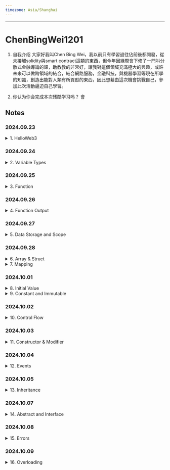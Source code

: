 ```yaml
---
timezone: Asia/Shanghai
---
```


---

# ChenBingWei1201

1. 自我介绍
  大家好我叫Chen Bing Wei，我以前只有學習過往佔前後都開發，從未接觸solidity與smart contract這類的東西，但今年因緣際會下修了一門叫分散式金融導論的課，助教教的非常好，讓我對這個領域充滿極大的興趣，或許未來可以做跨領域的結合，結合網路服務，金融科技，與機器學習等現在所學的知識，創造出能對人類有所貢獻的東西，因此想藉由這次機會挑戰自己，參加此次活動逼迫自己學習。

2. 你认为你会完成本次残酷学习吗？
  會

## Notes

<!-- Content_START -->

### 2024.09.23
<details>
<summary>1. HelloWeb3</summary>

#### WTF is Solidity?
- Solidity is a programming language used for creating smart contracts on the Ethereum Virtual Machine (EVM).
- Solidity has two characteristics:
  1. **Object-oriented**: After learning it, you can use it to make money by finding the right projects.
  2. **Advanced**: If you can write smart contract in Solidity, you are the first class citizen of Ethereum.

#### Development tool: Remix
Remix is an smart contract development IDE (Integrated Development Environment) recommended by Ethereum official.
- Advantages
  1. **Suitable for Beginners**: It allows for quick deployment and testing of smart contracts in the browser, without needing to install any programs on your local machine.
  2. **Gas Estimation Issue**: It will estimation the cost of gas on every functions and display behind them, which can remind developers that wheter functions should be optimized or not.
- Disadvantages
  1. **Limited to Browser**: Since Remix is a browser-based IDE, it can be less stable or responsive compared to desktop IDEs like VSCode, especially when working with larger projects or multiple open files.
  2. **Collaboration Limitations**: Remix doesn’t have built-in features for real-time collaboration or version control like Git, making it more difficult to work in teams.

Website: [remix.ethereum.org](https://remix.ethereum.org)

#### The first Solidity program

```solidity
// SPDX-License-Identifier: MIT
pragma solidity ^0.8.4;
contract HelloWeb3 {
    string public _string = "Hello Web3!";
}
```
1. The first line is a comment, which denotes the software license (license identifier) used by the program. We are using the MIT license. **If you do not indicate the license used, the program can compile successfully but will report an warning during compilation**. Solidity's comments are denoted with "//", followed by the content of the comment (which will not be run by the program). Details can be found in the [SPDX-License
documentation](https://spdx.org/licenses/).
2. The second line declares the **Solidity version** used by the source file, because the syntax of different versions is different. This line of code means that the source file will not allow compilation by compilers version **lower than v0.8.4 and not higher than v0.9.0** [0.8.4, 0.9.0).
  - There is slight difference among distinct
versions: 0.4.22 -> constructor, 0.8.0 -> safeMath
  - Include the pragma version in every file: Locking the version is preferable, except for libraries.
  - Pattern: pragma solidity x.y.z: e.g. **pragma solidity ^0.8.3 : [0.8.3, 0.9.0)** or **pragma solidity >=0.8.3 <0.8.7**
3. Lines 3 and 4 are the main body of the smart contract. Line 3 creates a contract with the name `HelloWeb3`. Line 4 is the content of the contract. Here, we created a string variable called _string and assign "Hello Web3!" as value to it.

#### Summary
In the first day, I learned what is `Solidity`, `Remix IDE`, and completed our first Solidity program - `HelloWeb3`.
</details>

### 2024.09.24
<details>
<summary>2. Variable Types</summary>

Solidity is statically-type language, which means **the type of each variable needs to be specified in code at compile time**.

1. **Value Type**： This include boolean, integer, etc. These variables directly pass values when assigned.
2. **Reference Type**：including arrays and structures. These variables take up more space, directly pass addresses (similar to pointers) when assigned, and can be modified with multiple variable names.
3. **Mapping Type**: hash tables in Solidity.

#### 1. Value Type

| Type  | Example | Byte  | Default Value |
| ------------- | ------------- | ------------- | ------------- |
| Boolean | `true` / `false` | 1 Byte | False |
| Usigned Integer | `uint128`, `uint256` | uint256 - 32 bytes | 0 |
| Integer | `int128`, `int256` | int256 - 32 bytes | 0 |
| address* / adress payable* | `address public _address = 0x5C69...5aA6` | 20 bytes | address(0) |
| Fixed-Sized bytes array | `bytes32 public _byte32 = "MiniSolidity";` `bytes1 public _byte = _byte32[0];` | bytes32 - 32 bytes | bytes32(0) |
| Enumeration | `enum ActionSet { Buy, Hold, Sell }` | uint 0,  1,  2 | - |

*address payable: Same as address, but with the additional members transfer and send to allow ETH transfers.

*There are two types of accounts: EOA & CA
- EOA(Externally Owned Account): For example, Wallet Address
- CA(Contract Account): For example, Simple Bank Contract

#### 2. Reference Type

| Type  | Example |
| ------------- | ------------- |
| Array | `uint256[], string, bytes (Dynamic Size Bytes Array)` |
| Struct | `struct Demo {uint256 x, uint256 y}` |

#### 3. Mapping Type

| Type  | Example |
| ------------- | ------------- |
| Mapping | `mapping(address=>uint256)`, `mapping(address addr=>uint)`, `mapping(address addr=>uint balance)` |
</details>

### 2024.09.25

<details>
<summary>3. Function</summary>

Here's the format of a function in Solidity:
```solidity
function <function name>(<parameter types>) <visibility> <mutibility> [returns (<return types>)];
```
1. `function`: To write a function, you need to start with the keyword `function`.
2. `<function name>`: The name of the function.
3. `(<parameter types>)`: The input parameter types and names.
4. `<visibility>`: Function visibility specifiers. There are 4 kinds of them and `public` is the default visibility if left empty:
  - `public`: Any account can call -> Be careful with access control issue
  - `external`: Only other contracts and account can call -> It can be bypassed with `this.f()`, where `f` is the function name.
  - `internal`: Can only be called inside contract and child contracts.
  - `private`: Can only be accessed within this contract, derived contracts cannot use it. Only inside the contract that defines the function.
  
  **Note 1**: `public` is the default visibility for functions.
  **Note 2**: **public**|**private**|**internal** can be also used on state variables. Public variables will automatically generate `getter` functions for querying values.
  **Note 3**: The default visibility for state variables is internal.

5. `<mutibility>`: Keywords that dictate a Solidity functions behavior. There are 3 kinds of them:
  - `view`:  Functions containing `view` keyword can read but cannot write on-chain state variables. 
  - `pure`: Functions containing `pure` keyword cannot read nor write state variables on-chain.
  - `payable`: enable this function to receive ethers
  - Without `pure` and `view`: Functions can both read and write state variables.
6. `[returns (<return types>)]`: Return variable types and names.

#### WTF is `pure` and `view` ?

Solidity added these two keywords, because of gas fee. The contract state variables are stored on block chain, and gas fee is very expensive. If you don't rewrite these variables, you don't need to pay gas. You don't need to pay gas for calling `pure` and `view` functions.

The following statements are considered modifying the state:
1. Writing to state variables.
2. Emitting events.
3. Creating other contracts.
4. Using selfdestruct.
5. Sending Ether via calls.
6. Calling any function not marked view or pure.
7. Using low-level calls.
8. Using inline assembly that contains certain opcodes.

#### Code
1. `pure` vs `view`

We define a state variable `number = 5`
```solidity
// SPDX-License-Identifier: MIT
  pragma solidity ^0.8.4;
  contract FunctionTypes{
      uint256 public number = 5;
```
Define an `add()` function, add 1 to `number` on every call.
```solidity
  // default
    function add() external{
        number = number + 1;
    }
```
If `add()` contains `pure` keyword, i.e. `function add() pure external`, it will result in an error. Because `pure` cannot read state variable in contract nor write. So what can `pure` do ? That is, you can **pass a parameter `_number` to function, let function `returns _number + 1`**.
```solidity
  // pure
    function addPure(uint256 _number) external pure returns(uint256 new_number){
        new_number = _number+1;
    }
```
If `add()` contains `view`, i.e. `function add() view external`, it will also result in error. Because `view` can read, but cannot write state variable. We can modify the function as follows:
```solidity
  // view
  function addView() external view returns(uint256 new_number) {
      new_number = number + 1; // can read the state variable outside the function block
  }
```

2. `internal` vs `external`
```solidity
  // internal
  function minus() internal {
      number = number - 1;
  }

  // external
  function minusCall() external {
      minus();
  }
```
Here we defined an `internal minus()` function, `number` will decrease 1 each time function is called. Since `internal` function can only be called within the contract itself. Therefore, we need to define an `external minusCall()` function to call `minus()` internally.

3. `payable`
```solidity
// payable: money (ETH) can be sent to the contract via this function
  function minusPayable() external payable returns(uint256 balance) {
      minus();
      balance = address(this).balance;
  }
``` 
We defined an `external payable minusPayable()` function, which calls `minus()` and return `ETH` balance of the current contract (`this` keyword can let us query current contract address). Since the function is `payable`, we can send 1 `ETH` to the contract when calling `minusPayable()`.
</details>

### 2024.09.26
<details>
<summary>4. Function Output</summary>

#### Return values (`return` and `returns`)
There are two keywords related to function output: `return` and `returns`:
  - `returns` is added after the function name to declare variable type and variable name;
  - `return` is used in the function body and returns desired variables.
```solidity
  // returning multiple variables
    function returnMultiple() public pure returns(uint256, bool, uint256[3] memory){
        return(1, true, [uint256(1),2,5]);
    }
```

#### Named returns
We can indicate the name of the return variables in `returns` so that solidity automatically initializes these variables, and automatically returns the values of these functions without adding the `return` keyword.
```solidity
    // named returns
    function returnNamed() public pure returns(uint256 _number, bool _bool, uint256[3] memory _array){
        _number = 2;
        _bool = false; 
        _array = [uint256(3),2,1];
    }
```
We only need to assign values to the variable `_number`, `_bool` and `_array` in the function body, and they will automatically return because the return variable type and variable name with `returns` `(uint256 _number, bool _bool, uint256[3] memory _array)` have been declared.

Of course, you can also return variables with return keyword in named returns:
```solidity
    // Named return, still support return
    function returnNamed2() public pure returns(uint256 _number, bool _bool, uint256[3] memory _array){
        return(1, true, [uint256(1),2,5]);
    }
```

#### Destructuring assignments 
Solidity internally allows tuple types, i.e. a list of objects of potentially different types whose number is a constant at compile-time. The tuples can be used to return multiple values at the same time.
- Variables declared with type and assigned from the returned tuple, not all elements have to be specified (but the number must match):
```solidity
        uint256 _number;
        bool _bool;
        uint256[3] memory _array;
        (_number, _bool, _array) = returnNamed();
```
- Assign part of return values: Components can be left out. In the following code, we only assign the return value `_bool2`, but not `_ number` and `_array`:
```solidity
        (, _bool2, ) = returnNamed();
```
</details>

### 2024.09.27
<details>
<summary>5. Data Storage and Scope</summary>

#### Reference types in Solidity
Reference types(notes on 2024.09.24) differ from value types in that they do not store values directly on their own. Instead, reference types store the address/pointer of the data’s location and do not directly share the data. You can modify the underlying data with different variable names. Reference types `array`, `struct` and `mapping`, which take up a lot of storage space. We need to deal with the location of the data storage when using them.

#### Data location
There are three types of data storage locations in solidity: `storage`, `memory` and `calldata`. Gas costs are different for different storage locations. 

The data of a `storage` variable is stored on-chain, similar to the hard disk of a computer, and consumes a lot of `gas`; while the data of `memory` and `calldata` variables are temporarily stored in memory, consumes less `gas`.

General usage:
1. `storage`: The state variables are `storage` by default, which are stored on-chain.
2. `memory`: The parameters and temporary variables in the function generally use `memory` label, which is stored in memory and not on-chain.
3. `calldata`: Similar to `memory`, stored in memory, not on-chain. The difference from `memory` is that `calldata `variables cannot be modified, and is generally used for function parameters. Example:
```solidity
    function fCalldata(uint[] calldata _x) public pure returns(uint[] calldata){
        // The parameter is the calldata array, which cannot be modified.
        // _x[0] = 0 // This modification will report an error.
        return(_x);
    }
```

#### Data location and assignment behaviour
Data locations are not only relevant for persistency of data, but also for the semantics of assignments:
1. When `storage` (a state variable of the contract) is assigned to the local storage (in a function), a **reference will be created**, and changing value of the new variable will **affect the original one**. Example:
```solidity
    uint[] x = [1,2,3]; // state variable: array x

    function fStorage() public{
        // Declare a storage variable xStorage, pointing to x. Modifying xStorage will also affect x
        uint[] storage xStorage = x;
        xStorage[0] = 100;
    }
```
2. Assigning `storage` to `memory` creates independent copies, and changes to one will **not affect the other; and vice versa**. Example:
```solidity
    uint[] x = [1,2,3]; // state variable: array x
    
    function fMemory() public view{
        // Declare a variable xMemory of Memory, copy x. Modifying xMemory will not affect x
        uint[] memory xMemory = x;
        xMemory[0] = 100;
    }
```
3. Assigning `memory` to `memory` will **create a reference**, and changing the new variable will **affect the original variable**.
4. Otherwise, assigning a variable to `storage` will **create independent copies**, and modifying one will **not affect the other**.

#### Variable scope
There are three types of variables in Solidity according to their scope: state variables, local variables, and global variables.

1. State variables
  
  State variables are variables whose data is stored on-chain and can be accessed by in-contract functions, but their `gas` consumption is high.

  State variables are declared inside the contract and outside the functions:
  ```solidity
  contract Variables {
    uint public x = 1;
    uint public y;
    string public z;
  ```
  We can change the value of the state variable in a function:
  ```solidity
      function foo() external{
        // You can change the value of the state variable in the function
        x = 5;
        y = 2;
        z = "0xAA";
    }
  ```
2. Local variable

  Local variables are variables that are only valid during function execution; they are invalid after function exit. The data of local variables are stored in memory, not on-chain, and their `gas` consumption is low. 
  ```solidity
      function bar() external pure returns(uint){
        uint xx = 1;
        uint yy = 3;
        uint zz = xx + yy;
        return(zz);
    }
  ```
3. Global variable

  Global variables are variables that work in the global scope and are **reserved keywords** for solidity. They can be used directly in functions without declaring them:
  ```solidity
      function global() external view returns(address, uint, bytes memory){
        address sender = msg.sender;
        uint blockNum = block.number;
        bytes memory data = msg.data;
        return(sender, blockNum, data);
    }
  ```
  In the above example, we use three global variables: **msg.sender**, **block.number** and **msg.data**, which represent the sender of the message (current call), current block height, and complete calldata. 

  Below are some commonly used global variables:
  - `blockhash(uint blockNumber)`: (`bytes32`) The hash of the given block - only applies to the 256 most recent block.
  - `block.coinbase`: (`address payable`) The address of the current block miner
  - `block.gaslimit`: (`uint`) The gaslimit of the current block
  - `block.number`: (`uint`) Current block number
  - `block.timestamp`: (`uint`) The timestamp of the current block, in seconds since the unix epoch
  - `gasleft()`: (`uint256`) Remaining gas
  - `msg.data`: (`bytes calldata`) Complete calldata
  - `msg.sender`: (`address payable`) Message sender (current caller)
  - `msg.sig`: (`bytes4`) first four bytes of the calldata (i.e. function identifier)
  - `msg.value`: (`bytes4`) number of wei sent with the message

#### Summary
In this chapter, I learned reference types, data storage locations and variable scopes in Solidity. There are three types of data storage locations: `storage`, `memory` and `calldata`. Gas costs are different for different storage locations. The variable scope include state variables, local variables and global variables.

</details>


### 2024.09.28
<details>
<summary>6. Array & Struct</summary>

#### (1) Array (ref: 2024.09.24)
An `array` is a variable type commonly used in Solidity to store a set of data (integers, bytes, addresses, etc.).

There are two types of arrays: fixed-sized and dynamically-sized arrays.：
- fixed-sized arrays: The length of the array is specified at the time of declaration. An `array` is declared in the format `T[k]`, where `T` is the element type and `k` is the length.
```solidity
    // fixed-length array
    uint[8] array1;
    byte[5] array2;
    address[100] array3;
```
- Dynamically-sized array（dynamic array）：Length of the array is not specified during declaration. It uses the format of `T[]`, where `T` is the element type. 
```solidity
    // variable-length array
    uint[] array4;
    byte[] array5;
    address[] array6;
    bytes array7;
```
**Notice**: `bytes` is special case, it is a dynamic array, but you don't need to add `[]` to it. You can use either `bytes` or `bytes1[]` to declare byte array, but not `byte[]`. `bytes` is recommended and consumes less gas than `bytes1[]`.

#### Rules for creating arrays
- For a `memory` dynamic array, it can be created with the `new` operator, but the length must be declared, and the length cannot be changed after the declaration. For example：
```solidity
    // memory dynamic array
    uint[] memory array8 = new uint[](5);
    bytes memory array9 = new bytes(9);
```
- Array literal are arrays in the form of one or more expressions, and are not immediately assigned to variables; such as `[uint(1),2,3]` (the type of the first element needs to be declared, otherwise the type with the smallest storage space is used by default).
- When creating a dynamic array, you need an element-by-element assignment.
```solidity
    uint[] memory x = new uint[](3);
    x[0] = 1;
    x[1] = 3;
    x[2] = 4;
```

#### Members of Array
- `length`: Arrays have a `length` member containing the number of elements, and the length of a `memory` array is fixed after creation.
- `push()`: Dynamic arrays have a `push()` member function that adds a `0` element at the end of the array.
- `push(x)`: Dynamic arrays have a `push(x)` member function, which can add an `x` element at the end of the array.
- `pop()`: Dynamic arrays have a `pop()` member that removes the last element of the array.

#### (2) Struct
You can define new types in the form of `struct` in Solidity. Elements of `struct` can be primitive types or reference types. And `struct` can be the element for `array` or `mapping`.
```solidity
    // struct
    struct Student{
        uint256 id;
        uint256 score; 
    }

    Student student; // Initially a student structure
```
There are 4 ways to assign values to `struct`:
```solidity
     // Method 1: Directly refer to the struct of the state variable
    function initStudent1() external{
        student.id = 1;
        student.score = 80;
    }
```
```solidity
    // Method 2: struct constructor
    function initStudent2() external {
        student = Student(3, 90);
    }
    
    // Method 3: key value
    function initStudent3() external {
        student = Student({id: 4, score: 60});
    }
```
```solidity
    // assign value to structure
    // Method 4: Create a storage struct reference in the function
    function initStudent4() external{
        Student storage _student = student; // assign a copy of student
        _student.id = 11;
        _student.score = 100;
    }
```

#### Summary
In this lecture, I learned the basic usage of `array` and `struct` in Solidity.

</details>

<details>
<summary>7. Mapping</summary>

#### Mapping (ref: 2024.09.24)
With `mapping` type, people can query the corresponding `Value` by using a `Key`. For example, a person's wallet address can be queried by their `id`.

The format of declaring the `mapping` is `mapping(_KeyType => _ValueType)`, where `_KeyType` and `_ValueType` are the variable types of `Key` and `Value` respectively. For example:
```solidity
    mapping(uint => address) public idToAddress; // id maps to address
    mapping(address => address) public swapPair; // mapping of token pairs, from address to address
```

#### Rules of `mapping`
- **Rule 1**: The `_KeyType` should be selected among default types in solidity such as `uint`, `address`, etc. **No custom `struct` can be used**. However, `_ValueType` can be any custom types. The following example will throw an **error**, because `_KeyType` uses a custom struct:
```solidity
      // define a struct
      struct Student {
          uint256 id;
          uint256 score;
      }
      mapping(Student => uint) public testVar;
```
- **Rule 2**: The storage location of the mapping must be `storage`: it can serve as the state variable or the `storage` variable inside function. But it can't be used in arguments or return results of `public` function.
- **Rule 3**: If the mapping is declared as `public` then Solidity will automatically create a `getter` function for you to query for the `Value` by the `Key`.
- **Rule 4**： The syntax of adding a key-value pair to a mapping is `_Var[_Key] = _Value`, where `_Var` is the name of the mapping variable, and `_Key` and `_Value` correspond to the new key-value pair. For example:
```solidity
    function writeMap(uint _Key, address _Value) public {
        idToAddress[_Key] = _Value;
    }
```
#### Principle of `mapping`
- Principle 1: The mapping does not store any `key` information or length information.
- Principle 2: Mapping use `keccak256(key)` as offset to access value.
- Principle 3: Since Ethereum defines all unused space as `0`, all `key` that are not assigned a value will have an initial value of `0`.

#### Summary
In this section，I learned the `mapping` type in Solidity. So far, we've learned all kinds of common variables.

</details>

### 2024.10.01
<details>
<summary>8. Initial Value</summary>

#### Initial values of variables
In Solidity, variables declared but not assigned have their initial/default values.

##### Initial values of value types
- `boolean`: `false`
- `string`: `""`
- `int`: `0`
- `uint`: `0`
- `enum`: first element in enumeration
- `address`: `0x0000000000000000000000000000000000000000` (or `address(0)`)
- `function`
  - `internal`: blank function
  - `external`: blank function
You can use `getter` function of `public` variables to confirm the above initial values:
```solidity
    bool public _bool; // false
    string public _string; // ""
    int public _int; // 0
    uint public _uint; // 0
    address public _address; // 0x0000000000000000000000000000000000000000

    enum ActionSet {Buy, Hold, Sell}
    ActionSet public _enum; // first element 0

    function fi() internal{} // internal blank function
    function fe() external{} // external blank function
```
##### Initial values of reference types
- `mapping`: a `mapping` which all members set to their default values
- `struct`: a `struct` which all members set to their default values
- `array`
  - dynamic array: `[]`
  - static array（fixed-length): a static array where all members set to their default values.

You can use `getter` function of `public` variables to confirm initial values:
```solidity
    // reference types
    uint[8] public _staticArray; // a static array which all members set to their default values[0,0,0,0,0,0,0,0]
    uint[] public _dynamicArray; // `[]`
    mapping(uint => address) public _mapping; // a mapping which all members set to their default values
    // a struct which all members set to their default values 0, 0
    struct Student{
        uint256 id;
        uint256 score; 
    }
    Student public student;
```

##### `delete` operator
`delete a` will change the value of variable `a` to its initial value.
```solidity
    // delete operator
    bool public _bool2 = true; 
    function d() external {
        delete _bool2; // delete will make _bool2 change to default(false)
    }
```

#### Summary
In this section, I learned the initial values of variables in Solidity. When a variable is declared but not assigned, its value defaults to the initial value, which is equivalent as 0 represented in its type. The delete operator can reset the value of the variable to the initial value.

</details>

<details>
<summary>9. Constant and Immutable</summary>

If a state variable is declared with `constant` or `immutable`, its value cannot be modified after contract compilation.

Value-typed variables can be declared as constant and immutable; string and bytes can be declared as constant, but not immutable.
#### constant and immutable

##### constant
`constant` variable must be initialized during declaration and cannot be changed afterwards. Any modification attempt will result in error at compilation. 
```solidity
    // The constant variable must be initialized when declared and cannot be changed after that
    uint256 constant CONSTANT_NUM = 10;
    string constant CONSTANT_STRING = "0xAA";
    bytes constant CONSTANT_BYTES = "WTF";
    address constant CONSTANT_ADDRESS = 0x0000000000000000000000000000000000000000;
```
##### immutable
The `immutable` variable can be initialized during declaration or in the constructor, which is more flexible.
```solidity
    // The immutable variable can be initialized in the constructor and cannot be changed later
    uint256 public immutable IMMUTABLE_NUM = 9999999999;
    address public immutable IMMUTABLE_ADDRESS;
    uint256 public immutable IMMUTABLE_BLOCK;
    uint256 public immutable IMMUTABLE_TEST;
```
You can initialize the `immutable` variable using a global variable such as `address(this)`, `block.number`, or a custom function. In the following example, we use the `test()` function to initialize the `IMMUTABLE_TEST` variable to a value of `9`:
```solidity
    // The immutable variables are initialized with constructor, so that could use
    constructor(){
        IMMUTABLE_ADDRESS = address(this);
        IMMUTABLE_BLOCK = block.number;
        IMMUTABLE_TEST = test();
    }

    function test() public pure returns(uint256){
        uint256 what = 9;
        return(what);
    }
```
#### Summary
In this section, I learned two keywords to restrict modifications to their state in Solidity: `constant` and `immutable`. They keep the variables that should not be changed unchanged. It will help to save gas while improving the contract's security.

#### Test
2. In the following variable definition statement, the one that will report an error is:
  (a) `string constant x5 = "hello world";`

  (b) `address constant x6 = address(0);`

  (c) `string immutable x7 = "hello world";`

  (d) `address immutable x8 = address(0);`

<details>
<summary>answer</summary>

(d) The `immutable` keyword can only be applied to state variables that are assigned once during contract construction. This means you cannot initialize an `immutable` variable with a value at the time of declaration like you're doing here.

Instead, you should assign the value of an immutable variable inside the constructor. Here’s an example of how you can do it correctly:
```solidity
pragma solidity ^0.8.0;

contract Example {
    string public immutable x7;

    constructor() {
        x7 = "hello world";
    }
}
```
But why (b) is correct?
Because `immutable` variables in Solidity can be assigned either inside the `constructor` or at the time of declaration, but only when they are assigned a constant or known value (like `address(0)`).

Since address(0) is a constant value, this is allowed. Immutable variables just need to be set at some point during the contract's construction process, whether it's in the constructor or during declaration.
```solidity
pragma solidity ^0.8.0;

contract Example {
    address public immutable x8 = address(0);
}
```
This works because `address(0)` is a known constant value, and you're assigning it at the time of declaration.

</details>

</details>

### 2024.10.02
<details>
<summary>10. Control Flow</summary>

#### Control Flow
Solidity's control flow is similar to other languages, mainly including the following components:

1. `if`-`else`
```solidity
function ifElseTest(uint256 _number) public pure returns(bool){
    if(_number == 0){
    return(true);
    }else{
    return(false);
    }
}
```
2. `for` loop
```solidity
function forLoopTest() public pure returns(uint256){
    uint sum = 0;
    for(uint i = 0; i < 10; i++){
    sum += i;
    }
    return(sum);
}
```
3. `while` loop
```solidity
function whileTest() public pure returns(uint256){
    uint sum = 0;
    uint i = 0;
    while(i < 10){
    sum += i;
    i++;
    }
    return(sum);
}
```
4. `do-while` loop
```solidity
function doWhileTest() public pure returns(uint256){
    uint sum = 0;
    uint i = 0;
    do{
    sum += i;
    i++;
    }while(i < 10);
    return(sum);
}
```
5. Conditional (`ternary`) operator

The `ternary` operator is the only operator in Solidity that accepts three operands：a condition followed by a question mark (`?`), then an expression `x` to execute if the condition is true followed by a colon (`:`), and finally the expression `y` to execute if the condition is false: `condition ? x : y`.

This operator is frequently used as an alternative to an `if`-`else` statement.

// ternary/conditional operator
function ternaryTest(uint256 x, uint256 y) public pure returns(uint256){
    // return the max of x and y
    return x >= y ? x: y; 
}

In addition, there are `continue` (immediately enter the next loop) and `break` (break out of the current loop) keywords that can be used.

#### Solidity Implementation of Insertion Sort

##### Insertion Sort

The sorting algorithm solves the problem of arranging an unordered set of numbers from small to large, for example, sorting `[2, 5, 3, 1]` to `[1, 2, 3, 5]`. Insertion Sort (InsertionSort) is the simplest and first sorting algorithm that most developers learn in their computer science class. The logic of InsertionSort:
1. from the beginning of the array x to the end, compare the element x[i] with the element in front of it x[i-1]; if x[i] is smaller, switch their positions, compare it with x[i-2], and continue this process. 

##### Solidity Implementation (with Bug)
Python version of Insertion Sort takes up 9 lines. Let's rewrite it into Solidity by replacing `functions`, `variables`, and `loops` with solidity syntax accordingly. It only takes up 9 lines of code:
```solidity
    // Insertion Sort (Wrong version）
    function insertionSortWrong(uint[] memory a) public pure returns(uint[] memory) {
        for (uint i = 1;i < a.length;i++){
            uint temp = a[i];
            uint j=i-1;
            while( (j >= 0) && (temp < a[j])){
                a[j+1] = a[j];
                j--;
            }
            a[j+1] = temp;
        }
        return(a);
    }
```
But when we compile the modified version and try to sort `[2, 5, 3, 1]`. BOOM! There are bugs! After 3-hour debugging, I still could not find where the bug was. I googled "Solidity insertion sort", and found that all the insertion algorithms written with Solidity are all wrong, such as: [Sorting in Solidity without Comparison](https://medium.com/coinmonks/sorting-in-solidity-without-comparison-4eb47e04ff0d)

##### Solidity Implementation (Correct)

The most commonly used variable type in Solidity is `uint`, which represent a non-negative integer. If it takes a negative value, we will encounter an `underflow` error. In the above code, the variable `j` will get `-1`, causing the bug.

So, we need to add `1` to `j` so it can never take a negative value. The correct insertion sort solidity code:
```solidity
    // Insertion Sort（Correct Version）
    function insertionSort(uint[] memory a) public pure returns(uint[] memory) {
        // note that uint can not take negative value
        for (uint i = 1;i < a.length;i++){
            uint temp = a[i];
            uint j=i;
            while( (j >= 1) && (temp < a[j-1])){
                a[j] = a[j-1];
                j--;
            }
            a[j] = temp;
        }
        return(a);
    }
```

#### Summary

In this lecture, I learned control flow in Solidity and wrote a simple but bug-prone sorting algorithm. Solidity looks simple but have many traps. Every month, projects get hacked and lose millions of dollars because of small bugs in the smart contract. To write a safe contract, we need to master the basics of the Solidity and keep practicing.

</details>

### 2024.10.03
<details>
<summary>11. Constructor & Modifier</summary>

#### Constructor
`constructor` is a special function, which will automatically run once during contract deployment. Each contract can have one `constructor`. It can be used to initialize parameters of a contract, such as an `owner` address:
```solidity
   address owner; // define owner variable

   // constructor
   constructor() {
      owner = msg.sender; //  set owner to the deployer address
   }
```
Note: The syntax of `constructor` in solidity is not consistent for different versions: Before `solidity 0.4.22`, constructors did not use the `constructor` keyword. Instead, the constructor had the same name as the contract name. This old syntax is prone to mistakes: the developer may mistakenly name the contract as `Parents`, while the constructor as `parents`. So in `0.4.22` and later version, the new `constructor` keyword is used. Example of constructor prior to `solidity 0.4.22`:
```solidity
pragma solidity = 0.4.21;
contract Parents {
    // The function with the same name as the contract name(Parents) is constructor
    function Parents () public {
    }
}
```

#### Modifier
`modifier` is similar to `decorator` in object-oriented programming, which is used to declare dedicated properties of functions and reduce code redundancy. `modifier` is Iron Man Armor for functions: the function with `modifier` will have some magic properties. The popular use case of `modifier` is restrict the access of functions.

Let's define a `modifier` called onlyOwner, functions with it can only be called by `owner`:
```solidity
   // define modifier
   modifier onlyOwner {
      require(msg.sender == owner); // check whether caller is address of owner
      _; // execute the function body
   }
```
Next, let us define a `changeOwner` function, which can change the `owner` of the contract. However, due to the `onlyOwner` modifier, only original `owner` is able to call it. This is the most common way of access control in smart contracts.
```solidity
   function changeOwner(address _newOwner) external onlyOwner{
      owner = _newOwner; // only owner address can run this function and change owner
   }
```

#### Summary
In this lecture, I learned `constructor` and `modifier` in Solidity, and wrote an `Ownable` contract that controls access of the contract.

</details>

### 2024.10.04
<details>
<summary>12. Events</summary>

#### Events
The `event` in solidity are the transaction logs stored on the `EVM` (Ethereum Virtual Machine). They can be emitted during function calls and are accessible with the contract address. Events have two characteristics：
- Responsive: Applications (e.g. `ether.js`) can subscribe and listen to these events through `RPC` interface and respond at frontend.
- Economical: It is cheap to store data in events, costing about 2,000 `gas` each. In comparison, store a new variable on-chain takes at least 20,000 `gas`.

##### Declare events
The events are declared with the `event` keyword, followed by event name, then the type and name of each parameter to be recorded. Let's take the `Transfer` event from the `ERC20` token contract as an example：
```solidity
event Transfer(address indexed from, address indexed to, uint256 value);
```
`Transfer` event records three parameters: `from`，`to`, and `value`，which correspond to the address where the tokens are sent, the receiving address, and the number of tokens being transferred. Parameter `from` and `to` are marked with `indexed` keywords, which will be stored at a special data structure known as `topics` and easily queried by programs.

##### Emit events
We can `emit` events in functions. In the following example, each time the `_transfer()` function is called, `Transfer` events will be emitted and corresponding parameters will be recorded.
```solidity
    // define _transfer function，execute transfer logic
    function _transfer(
        address from,
        address to,
        uint256 amount
    ) external {

        _balances[from] = 10000000; // give some initial tokens to transfer address

        _balances[from] -=  amount; // "from" address minus the number of transfer
        _balances[to] += amount; // "to" address adds the number of transfer

        // emit event
        emit Transfer(from, to, amount);
    }
```

#### EVM Log
EVM uses `Log` to store Solidity events. Each log contains two parts: `topics` and `data`.

##### `Topics`
`Topics` is used to describe events. Each event contains a maximum of 4 `topics`. Typically, the first `topic` is the event hash: the hash of the event signature. The event hash of `Transfer` event is calculated as follows:
```solidity
keccak256("Transfer(addrses,address,uint256)")

// 0xddf252ad1be2c89b69c2b068fc378daa952ba7f163c4a11628f55a4df523b3ef
```
Besides event hash, `topics` can include 3 `indexed` parameters, such as the `from` and `to` parameters in `Transfer` event. The anonymous event is special: it does not have a event name and can have 4 indexed parameters at maximum.

`indexed` parameters can be understood as the indexed "key" for events, which can be easily queried by programs. The size of each `indexed` parameter is 32 bytes. For the parameter is larger than 32 bytes, such as `array` and `string`, the hash of the underlying data is stored.

##### `Data`
Non-indexed parameters will be stored in the `data` section of the log. They can be interpreted as "value" of the event and can't be retrieved directly. But they can store data with larger size. Therefore, `data` section can be used to store complex data structures, such as `array` and `string`. Moreovrer, `data` consumes less gas compared to `topic`.

#### Summary
In this lecture, I learned how to use and query events in solidity. Many on-chain analysis tools are based on solidity events, such as `Dune Analytics`.

</details>


### 2024.10.05
<details>
<summary>13. Inheritance</summary>

#### Inheritance

Inheritance is one of the core concepts in object-oriented programming, which can significantly reduce code redundancy. It is a mechanism where you can to derive a class from another class for a hierarchy of classes that share a set of attributes and methods. In solidity, smart contracts can be viewed objects, which supports inheritance.

##### Rules

There are two important keywards for inheritance in Solidity:

- `virtual`: If the functions in the **parent** contract are expected to be overridden in its child contracts, they should be declared as `virtual`.
- `override`： If the functions in the **child** contract override the functions in its parent contract, they should be declared as `override`.

**Note 1**: If a function both overrides and is expected to be overridden, it should be labeled as `virtual override`.

**Note 2**: If a public state variable is labeled as `override`, its `getter` function will be overridden. For example:
```solidity
mapping(address => uint256) public override balanceOf;
```

##### Simple inheritance
Let's start by writing a simple `Grandfather` contract, which contains 1 `Log` event and 3 functions: `hip()`, `pop()`, `grandfather()`, which outputs a string `"Grandfather"`.
```solidity
contract Grandfather {
    event Log(string msg);

    // Apply inheritance to the following 3 functions: hip(), pop(), man()，then log "Grandfather".
    function hip() public virtual{
        emit Log("Grandfather");
    }

    function pop() public virtual{
        emit Log("Grandfather");
    }

    function Grandfather() public virtual {
        emit Log("Grandfather");
    }
}
```
Let's define another contract called `Father`, which inherits the `Grandfather` contract. The syntax for inheritance is `contract Father is Grandfather`, which is very intuitive. In the `Father` contract, we rewrote the functions `hip()` and `pop()` with the `override` keyword, changing their output to `"Father"`. We also added a new function called `father`, which output a string `"Father"`.
```solidity
contract Father is Grandfather{
    // Apply inheritance to the following 2 functions: hip() and pop()，then change the log value to "Father".
    function hip() public virtual override{
        emit Log("Father");
    }

    function pop() public virtual override{
        emit Log("Father");
    }

    function father() public virtual{
        emit Log("Father");
    }
}
```
After deploying the contract, we can see that `Father` contract contains 4 functions. The outputs of `hip()` and `pop()` are successfully rewritten with output `"Father"`, while the output of the inherited `grandfather()` function is still `"Gatherfather"`.

##### Multiple inheritance

A solidity contract can inherit multiple contracts. The rules are:
1. For multiple inheritance, parent contracts should be ordered by seniority, from the highest to the lowest. For example: `contract Son is Gatherfather, Father`. A error will be thrown if the order is not correct.
2. If a function exists in multiple parent contracts, it must be overridden in the child contract, otherwise an error will occur.
3. When a function exists in multiple parent contracts, you need to put all parent contract names after the override keyword. For example: `override(Grandfather, Father)`.

Example：
```solidity
contract Son is Grandfather, Father{
    // Apply inheritance to the following 2 functions: hip() and pop()，then change the log value to "Son".
    function hip() public virtual override(Grandfather, Father){
        emit Log("Son");
    }

    function pop() public virtual override(Grandfather, Father) {
        emit Log("Son");
    }
```
After deploying the contract, we can see that we successfully rewrote the `hip()` and `pop()` functions in `Son` contract, changing the output to `"Son"`. While the `grandfather()` and `father()` functions inherited from its parent contracts remain unchanged.

##### Inheritance of modifiers
Likewise, modifiers in Solidity can be inherited as well. Rules for modifier inheritance are similar as the function inheritance, using the `virtual` and `override` keywords.
```solidity
contract Base1 {
    modifier exactDividedBy2And3(uint _a) virtual {
        require(_a % 2 == 0 && _a % 3 == 0);
        _;
    }
}

contract Identifier is Base1 {
    // Calculate _dividend/2 and _dividend/3, but the _dividend must be a multiple of 2 and 3
    function getExactDividedBy2And3(uint _dividend) public exactDividedBy2And3(_dividend) pure returns(uint, uint) {
        return getExactDividedBy2And3WithoutModifier(_dividend);
    }

    // Calculate _dividend/2 and _dividend/3
    function getExactDividedBy2And3WithoutModifier(uint _dividend) public pure returns(uint, uint){
        uint div2 = _dividend / 2;
        uint div3 = _dividend / 3;
        return (div2, div3);
    }
}
```
`Identifier` contract can directly use the `exactDividedBy2And3` modifier, because it inherits `Base1` contract. We can also rewrite the modifier in the contract:
```solidity
    modifier exactDividedBy2And3(uint _a) override {
        _;
        require(_a % 2 == 0 && _a % 3 == 0);
    }
```

##### Inheritance of constructors
Constructors can also be inherited. Let first consider a parent contract `A` with a state variable `a`, which is initialized in its constructor:
```solidity
// Applying inheritance to the constructor functions
abstract contract A {
    uint public a;

    constructor(uint _a) {
        a = _a;
    }
}
```
There are two ways for a child contract to inherit the constructor from its parent `A`:
1. Declare the parameters of the parent constructor at inheritance:
```solidity
    contract B is A(1){}
```
2. Declare the parameter of the parent constructor in the constructor of the child contract:
```solidity
contract C is A {
    constructor(uint _c) A(_c * _c) {}
}
```

##### Calling the functions from the parent contracts

There are two ways for a child contract to call the functions of the parent contract:
1. Direct calling： The child contract can directly call the parent's function with `parentContractName.functionName()`. For example:
```solidity
        function callParent() public {
            Grandfather.pop();
        }
```
2. `super` keyword： The child contract can use the `super.functionName()` to call the function in the **neareast** parent contract in the inheritance hierarchy. Solidity inheritance are declared in a right-to-left order: for `contract Son is Grandfather, Father`, `Father` contract is closer than the `Grandfather` contract. Thus, `super.pop()` in the `Son` contract will call `Father.pop()` but not `Grandfather.pop()`.
```solidity
    function callParentSuper() public{
        // call the function one level higher up in the inheritance hierarchy
        super.pop();
    }
```

##### Diamond inheritance

In Object-Oriented Programming, the diamond inheritance refers the scenario that **a derived class has two or more base classes**.

When using the `super` keyword on a diamond inheritance chain, it should be noted that it will call **the relevant function of each contract in the inheritance chain, not just the nearest parent contract**.

First, we write a base contract called `God`. Then we write two contracts `Adam` and `Eve` inheriting from `God` contract. Lastly, we write another contract `people` inheriting from `Adam` and `Eve`. Each contract has two functions, `foo()` and `bar()`:
```solidity
// SPDX-License-Identifier: MIT
pragma solidity ^0.8.13;

/* Inheritance tree visualized：
  God
 /  \
Adam Eve
 \  /
people
*/
contract God {
    event Log(string message);
    function foo() public virtual {
        emit Log("God.foo called");
    }
    function bar() public virtual {
        emit Log("God.bar called");
    }
}
contract Adam is God {
    function foo() public virtual override {
        emit Log("Adam.foo called");
        Adam.foo();
    }
    function bar() public virtual override {
        emit Log("Adam.bar called");
        super.bar();
    }
}
contract Eve is God {
    function foo() public virtual override {
        emit Log("Eve.foo called");
        Eve.foo();
    }
    function bar() public virtual override {
        emit Log("Eve.bar called");
        super.bar();
    }
}
contract people is Adam, Eve {
    function foo() public override(Adam, Eve) {
        super.foo();
    }
    function bar() public override(Adam, Eve) {
        super.bar();
    }
}
```
In this example, calling the `super.bar()` function in the people contract will call the `Eve`, `Adam`, and `God `contract's `bar()` function, which is different from ordinary multiple inheritance.

Although `Eve` and `Adam` are both child contracts of the `God` parent contract, the `God` contract will only be called once in the whole process. This is because Solidity borrows the paradigm from Python, forcing a DAG (directed acyclic graph) composed of base classes to guarantee a specific order based on C3 Linearization. For more information on inheritance and linearization, read the official [Solidity docs here](https://docs.soliditylang.org/en/v0.8.17/contracts.html#multiple-inheritance-and-linearization).

#### Summary
In this tutorial, I learned the basic uses of inheritance in Solidity, including simple inheritance, multiple inheritance, inheritance of modifiers and constructors, and calling functions from parent contracts.

</details>

### 2024.10.07
<details>
<summary>14. Abstract and Interface</summary>

#### Abstract contract
If a contract contains at least one unimplemented function (no contents in the function body `{}`), it must be labeled as `abstract`; Otherwise it will not compile. Moreover, the unimplemented function needs to be labeled as `virtual`. Take our previous Insertion Sort Contract as an example, if we haven't figured out how to implement the insertion sort function, we can mark the contract as `abstract`, and let others overwrite it in the future.
```solidity
abstract contract InsertionSort{
    function insertionSort(uint[] memory a) public pure virtual returns(uint[] memory);
}
```

#### Interface

The `interface` contract is similar to the `abstract` contract, but it requires no functions are implemented. Rules of the interface:
1. Cannot contain state variables.
2. Cannot contain constructors.
3. Cannot inherit non-interface contracts.
4. All functions must be external and cannot have contents in the function body.
5. The contract that inherits the interface contract must implement all the functions defined in it.

Although the interface does not implement any functionality, it is the skeleton of smart contracts. Interface defines what the contract does and how to interact with them: if a smart contract implements an interface (like `ERC20` or `ERC721`), other Dapps and smart contracts will know how to interact with it. Because it provides two important pieces of information:
1. The `bytes4` selector for each function in the contract, and the function signatures `function name (parameter type)`.
2. Interface id (see [EIP165](https://eips.ethereum.org/EIPS/eip-165) for more information)

In addition, the interface is equivalent to the contract `ABI` (Application Binary Interface), and they can be converted to each other: compiling the interface contract will give you the contract `ABI`, and [abi-to-sol tool](https://gnidan.github.io/abi-to-sol/) will convert the `ABI` back to the interface contract.

We take `IERC721` contract, the interface for the `ERC721` token standard, as an example. It consists of 3 events and 9 functions, which all `ERC721` contracts need to implement. In interface, each function ends with `;` instead of the function body `{ }`. Moreover, every function in interface contract is by default `virtual`, so you do not need to label function as `virtual` explicitly.
```solidity
interface IERC721 is IERC165 {
    event Transfer(address indexed from, address indexed to, uint256 indexed tokenId);
    event Approval(address indexed owner, address indexed approved, uint256 indexed tokenId);
    event ApprovalForAll(address indexed owner, address indexed operator, bool approved);
    
    function balanceOf(address owner) external view returns (uint256 balance);

    function ownerOf(uint256 tokenId) external view returns (address owner);

    function safeTransferFrom(address from, address to, uint256 tokenId) external;

    function transferFrom(address from, address to, uint256 tokenId) external;

    function approve(address to, uint256 tokenId) external;

    function getApproved(uint256 tokenId) external view returns (address operator);

    function setApprovalForAll(address operator, bool _approved) external;

    function isApprovedForAll(address owner, address operator) external view returns (bool);

    function safeTransferFrom( address from, address to, uint256 tokenId, bytes calldata data) external;
}
```

##### IERC721 Event
`IERC721` contains 3 events.
- `Transfer` event: emitted during transfer, records the sending address `from`, the receiving address `to`, and `tokenId`.
- `Approval` event: emitted during approval, records the token owner address `owner`, the approved address `approved`, and `tokenId`.
- `ApprovalForAll` event: emitted during batch approval, records the `owner` address owner of batch approval, the approved address `operator`, and whether the approve is enabled or disabled `approved` .

##### IERC721 Function
`IERC721` contains 3 events.
- `balanceOf`: Count all NFTs held by an owner.
- `ownerOf`: Find the owner of an NFT (`tokenId`).
- `transferFrom`: Transfer ownership of an NFT with `tokenId` from `from` to `to`.
- `safeTransferFrom`: Transfer ownership of an NFT with `tokenId` from `from` to `to`. Extra check: if the receiver is a contract address, it will be required to implement the `ERC721Receiver` interface.
- `approve`: Enable or disable another address to manage your NFT.
- `getApproved`: Get the approved address for a single NFT.
- `setApprovalForAll`: Enable or disable approval for a third party to manage all your NFTs in this contract.
- `isApprovedForAll`: Query if an address is an authorized operator for another address.
- `safeTransferFrom`: Overloaded function for safe transfer, containing data in its parameters.

##### When to use an interface?
If we know that a contract implements the `IERC721` interface, we can interact with it without knowing its detailed implementation.

The Bored Ape Yacht Club `BAYC` is an `ERC721` NFT, which implements all functions in the `IERC721` interface. We can interact with the `BAYC` contract with the `IERC721` interface and its contract address, without knowing its source code. For example, we can use `balanceOf()` to query the `BAYC` balance of an address, or use `safeTransferFrom()` to transfer a BAYC NFT.
```solidity
contract interactBAYC {
    // Use BAYC address to create interface contract variables (ETH Mainnet)
    IERC721 BAYC = IERC721(0xBC4CA0EdA7647A8aB7C2061c2E118A18a936f13D);

    // Call BAYC's balanceOf() to query the open interest through the interface
    function balanceOfBAYC(address owner) external view returns (uint256 balance){
        return BAYC.balanceOf(owner);
    }

    // Safe transfer by calling BAYC's safeTransferFrom() through the interface
    function safeTransferFromBAYC(address from, address to, uint256 tokenId) external{
        BAYC.safeTransferFrom(from, to, tokenId);
    }
}
```

#### Summary
In this chapter, I learned the `abstract` and `interface` contracts in Solidity, which are used to write contract templates and reduce code redundancy. We also learned the interface of `ERC721` token standard and how to interact with the `BAYC` contract using interface.

#### Question
2. Can contracts marked as abstract be deployed?
A. Yes
B. No
C. If the subcontracts that implement all functions have been deployed, the contract can be deployed.

<details>
<summary>answer</summary>
B. No
</details>

</details>

### 2024.10.08
<details>
<summary>15. Errors</summary>

#### Errors
Solidity has many functions for error handling. Errors can occur at compile time or runtime.

##### Error
`error` statement is a new feature in solidity `0.8`. It saves gas and informs users why the operation failed. It is the recommended way to throw error in solidity. Custom errors are defined using the error statement, which can be used inside and outside of contracts. Below, we created a `TransferNotOwner` error, which will throw an error when the caller is not the token `owner` during transfer:
```solidity
error TransferNotOwner(); // custom error
```
In functions, `error` must be used together with `revert` statement.
```solidity
function transferOwner1(uint256 tokenId, address newOwner) public {
    if(_owners[tokenId] != msg.sender){
        revert TransferNotOwner();
    }
    _owners[tokenId] = newOwner;
}
```
The `transferOwner1()` function will check if the caller is the owner of the token; if not, it will throw a `TransferNotOwner` error and revert the transaction.

##### Require
`require` statement was the most commonly used method for error handling prior to solidity `0.8`. It is still popular among developers. 

Syntax of require:
```solidity
require(condition, "error message");
```
An exception will be thrown when the condition is not met.

Despite its simplicity, the gas consumption is higher than `error` statement: the gas consumption grows linearly as the length of the error message increases. 

Now, let's rewrite the above `transferOwner` function with the require statement:
```solidity
function transferOwner2(uint256 tokenId, address newOwner) public {
    require(_owners[tokenId] == msg.sender, "Transfer Not Owner");
    _owners[tokenId] = newOwner;
}
```

##### Assert
The `assert` statement is generally used for debugging purposes, because it does not include error message to inform the user. Syntax of `assert`: 
```solidity
assert(condition);
```
If the condition is not met, an error will be thrown.

Let's rewrite the `transferOwner` function with the `assert` statement:
```solidity
    function transferOwner3(uint256 tokenId, address newOwner) public {
        assert(_owners[tokenId] == msg.sender);
        _owners[tokenId] = newOwner;
    }
```

#### Gas comparison
Let's compare the gas consumption of `error`, `require`, and `assert`. You can find the gas consumption for each function call with the Debug button of the remix console:
1. gas for `error`: 24457 `wei`
2. gas for `require`: 24755 `wei`
3. gas for `assert`: 24473 `wei`

We can see that the `error` consumes the least gas, followed by the `assert`, while the `require` consumes the most gas! Therefore, `error` not only informs the user on the error message, but also saves gas.

#### Summary
In this chapter, I learned 3 statements to handle errors in Solidity: `error`, `require`, and `assert`. After comparing their gas consumption, `error` statement is the cheapest, while `require` has the highest gas consumption.

</details>

### 2024.10.09
<details>
<summary>16. Overloading</summary>

#### Overloading
Solidity allows function overloading, that is, functions with the same name but different input parameter types can exist at the same time, and they are considered different functions. Note that Solidity does not allow `modifier` overloading.

##### function overloading

For example, we can define two functions, both called `saySomething()`, one that takes no parameters and outputs `"Nothing"`, and the other that takes a `string` parameter and outputs the `string`.
```solidity
function saySomething() public pure returns(string memory){
    return("Nothing");
}

function saySomething(string memory something) public pure returns(string memory){
    return(something);
}
```

After compiling, all overloading functions become different function selectors due to different parameter types. For specific information on function selectors, please refer to [ WTF Solidity Tutorial: 29. Function Selector](https://github.com/AmazingAng/WTF-Solidity/tree/main/29_Selector).

Take the `Overloading.sol` contract as an example. After compiling and deploying on Remix, the overloaded functions `saySomething()` and `saySomething(string memory something)` are called respectively. You can see that they return different results and are divided into different functions.

##### Argument Matching
When calling an overloaded function, the input parameters will be matched with the variable types of the function parameters. If there are multiple matching overloaded functions, an error will be reported. The following example has two functions called `f()`, the type of one parameter is `uint8` and that of the other is `uint256`:
```solidity
function f(uint8 _in) public pure returns (uint8 out) {
    out = _in;
}

function f(uint256 _in) public pure returns (uint256 out) {
    out = _in;
}
```

We call `f(50)`. Because `50` can be converted to either `uint8` or `uint256`, so an error will be reported.

#### Summary
In this chapter, I learned the basic usage of function overloading in Solidity: functions with the same name but **different input parameter types** can exist at the same time, and they are regarded as **different functions**.

</details>


### 
<!-- Content_END -->
